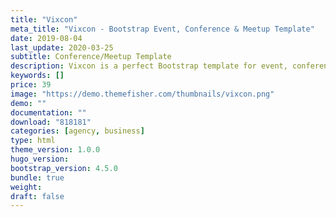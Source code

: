 ```yaml
---
title: "Vixcon"
meta_title: "Vixcon - Bootstrap Event, Conference & Meetup Template"
date: 2019-08-04
last_update: 2020-03-25
subtitle: Conference/Meetup Template
description: Vixcon is a perfect Bootstrap template for event, conference and meetup websites. 
keywords: []
price: 39
image: "https://demo.themefisher.com/thumbnails/vixcon.png"
demo: ""
documentation: ""
download: "818181"
categories: [agency, business]
type: html
theme_version: 1.0.0
hugo_version: 
bootstrap_version: 4.5.0
bundle: true
weight:
draft: false
---
```

